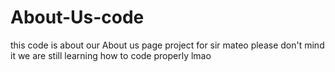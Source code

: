 # About-Us-code
this code is about our About us page project for sir mateo
please don't mind it we are still learning how to code properly lmao
